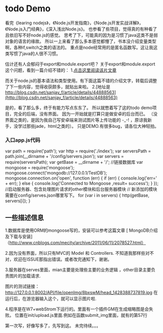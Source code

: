 todo Demo  
=================================== 
看完《learing  nodejs》，《Node.js开发指南》，《Node.js开发实战详解》，《Node.js入门经典》，《深入浅出Node.js》。
也参看了些项目，觉得真的有种看了且依旧写不好node.js的感觉。
思考了下，可能真的因为是习惯了java这类不是弱对象的语言的缘故。
所以一上来看了那么多本感觉都懵了，书本没介绍变量类型啊，各种if,switch之类的语法的。
重点是node经常用的是匿名函数写。这让我这类写惯了java的人很不习惯。

估计还有人会郁闷于export和module.export吧？
关于export和module.export这个问题，看到一篇介绍不错的：
1.[点击这里阅读该片文章](http://blog.csdn.net/sanjay_f/article/details/44871613)<br />  
 

而关于node.js的基本语法和类型使用。有下面这篇不错的介绍文字，转载后调整了下一些内容，觉得收获颇多，就贴出来啦。
2.[地址是 http://blog.csdn.net/sanjay_f/article/details/44888563](http://blog.csdn.net/sanjay_f/article/details/44888563)<br /> 

 
是的，看了那么多，终于有能力写点东东了。
所以就憋着写了这的todo demo项目，完全的后端，没有界面。 因为一开始就是打算只是做安卓的后台而已。
（没界面之类的，是因为我自己写安卓端来测试图片等上传功能的 -_-! ，原谅我新手，没学过那些jade，html之类的）。
只是DEMO.有很多bug，请各位大神轻拍。


### 入口app.js代码
  var path = require('path');
  var http = require('./index');
  var serversPath = path.join(__dirname + '/config/servers.json');
  var servers = require(serversPath);
  var getBase = __dirname + '/';
  //链接数据库
  var mongoose = require('mongoose');
  mongoose.connect('mongodb://127.0.0.1/TestDB');
  mongoose.connection.on('open', function (err) {
     if (err) {
        console.log('err=' + err);
    } else {
        console.log('Connected to Mongoose ,result= success');
    }
  });
  //启动服务器、包含处理图片请求的other模块和后台服务器模块
  // 新添加的模块需要在config/serves.json哪里写下。
  for (var i in servers) {
   http(getBase, servers[i]);
  }

###
一些描述信息
----------------------------------- 
1.数据库是使用ORM的mongoose写的，安装可以参考这篇文章
[ MongoDB介绍及下载与安装]（http://www.cnblogs.com/mecity/archive/2011/06/11/2078527.html）
<br /> 

2.因为没有界面，所以只有MVC的 Model 和 Controllers.
  不知道我那样些对不对，欢迎在ISSUE那指出错误。或者改完通知下，谢谢。

3.服务器在serves里面，mian主要是处理些主要的业务逻辑 ，other目录主要负责图片的加载请求.

 图片的测试链接：http://127.0.0.1:8002/API/file/openImg/8bxswM/head_1428388737819.jpg
 在运行后，在游览器输入这个，就可以显示图片啦.

4.程序是在W7+webStrom下运行的。里面有一个插件GM在生成缩略图是会失败。
  位置在init/upload.js里面.例如在函数submit_img里面，就有的第57行



第一次写，好像写多了，先写到这。
未完待续。。。





